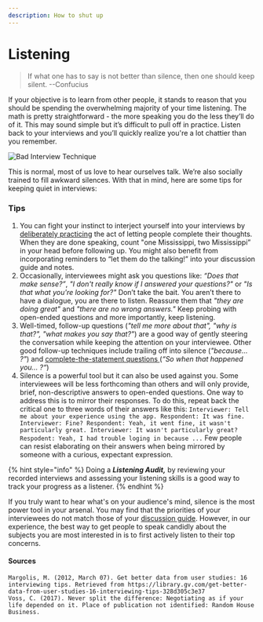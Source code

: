 ```yaml
---
description: How to shut up
---
```


# Listening

> If what one has to say is not better than silence, then one should keep silent. --Confucius

If your objective is to learn from other people, it stands to reason that you should be spending the overwhelming majority of your time listening. The math is pretty straightforward - the more speaking you do the less they’ll do of it. This may sound simple but it’s difficult to pull off in practice. Listen back to your interviews and you’ll quickly realize you're a lot chattier than you remember. 

![Bad Interview Technique](https://lh4.googleusercontent.com/VEtpTS_mzMvymC1HD2s-_xxuJaHiWpBcdSCycOdeXddGXZLFGF_u6kmQKobr32KpRIEEfa4BWkANdOlQ28Gb39wDUYcHLOjH0wOLrCqhTCioZ1_nTKDnoLqmKDdHPhxZsx3Z4mR7)

This is normal, most of us love to hear ourselves talk. We’re also socially trained to fill awkward silences. With that in mind, here are some tips for keeping quiet in interviews:

### Tips

1. You can fight your instinct to interject yourself into your interviews by [deliberately practicing](https://jamesclear.com/deliberate-practice-theory) the act of letting people complete their thoughts. When they are done speaking, count "one Mississippi, two Mississippi” in your head before following up. You might also benefit from incorporating reminders to “let them do the talking!” into your discussion guide and notes. 
2. Occasionally, interviewees might ask you questions like: _“Does that make sense?”_, _"I don't really know if I answered your questions?"_ or _"Is that what you're looking for?"_ Don’t take the bait. You aren’t there to have a dialogue, you are there to listen. Reassure them that _"they are doing great"_ and _"there are no wrong answers."_ Keep probing with open-ended questions and more importantly, keep listening. 
3. Well-timed, follow-up questions \(_"tell me more about that", "why is that?", "what makes you say that?"_\) are a good way of gently steering the conversation while keeping the attention on your interviewee. Other good follow-up techniques include trailing off into silence \(_"because... ?"_\) and [complete-the-statement questions ](https://library.gv.com/get-better-data-from-user-studies-16-interviewing-tips-328d305c3e37)\(_“So when that happened you... ?“_\) 
4. Silence is a powerful tool but it can also be used against you. Some interviewees will be less forthcoming than others and will only provide, brief, non-descriptive answers to open-ended questions. One way to address this is to mirror their responses. To do this, repeat back the critical one to three words of their answers like this:   `Interviewer: Tell me about your experience using the app. Respondent: It was fine. Interviewer: Fine? Respondent: Yeah, it went fine, it wasn't particularly great. Interviewer: It wasn't particularly great? Respodent: Yeah, I had trouble loging in because ...`   Few people can resist elaborating on their answers when being mirrored by someone with a curious, expectant expression. 

{% hint style="info" %}
Doing a _**Listening Audit,**_ by reviewing your recorded interviews and assessing your listening skills is a good way to track your progress as a listener. 
{% endhint %}

If you truly want to hear what's on your audience's mind, silence is the most power tool in your arsenal. You may find that the priorities of your interviewees do not match those of your [discussion guide](in-depth-interviews.md#prep-materials-discussion-guide). However, in our experience, the best way to get people to speak candidly about the subjects you are most interested in is to first actively listen to their top concerns.

#### Sources

```text
Margolis, M. (2012, March 07). Get better data from user studies: 16 interviewing tips. Retrieved from https://library.gv.com/get-better-data-from-user-studies-16-interviewing-tips-328d305c3e37
Voss, C. (2017). Never split the difference: Negotiating as if your life depended on it. Place of publication not identified: Random House Business.
```

